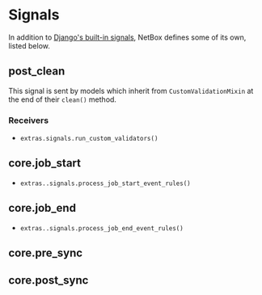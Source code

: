 # Signals

In addition to [Django's built-in signals](https://docs.djangoproject.com/en/stable/topics/signals/), NetBox defines some of its own, listed below.

## post_clean

This signal is sent by models which inherit from `CustomValidationMixin` at the end of their `clean()` method.

### Receivers

* `extras.signals.run_custom_validators()`

## core.job_start

* `extras..signals.process_job_start_event_rules()`

## core.job_end

* `extras..signals.process_job_end_event_rules()`

## core.pre_sync

## core.post_sync
